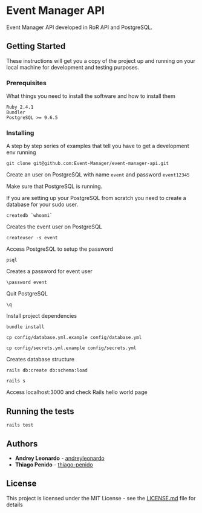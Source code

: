 # Event Manager API

Event Manager API developed in RoR API and PostgreSQL.

## Getting Started

These instructions will get you a copy of the project up and running on your local machine for development and testing purposes.

### Prerequisites

What things you need to install the software and how to install them

```
Ruby 2.4.1
Bundler
PostgreSQL >= 9.6.5
```

### Installing

A step by step series of examples that tell you have to get a development env running

```
git clone git@github.com:Event-Manager/event-manager-api.git
```

Create an user on PostgreSQL with name `event` and password `event12345`

Make sure that PostgreSQL is running.

If you are setting up your PostgreSQL from scratch you need to create a database for your sudo user.
```
createdb `whoami`
```

Creates the event user on PostgreSQL
```
createuser -s event
```

Access PostgreSQL to setup the password
```
psql
```

Creates a password for event user
```
\password event
```

Quit PostgreSQL
```
\q
```

Install project dependencies
```
bundle install
```

```
cp config/database.yml.example config/database.yml
```

```
cp config/secrets.yml.example config/secrets.yml
```

Creates database structure
```
rails db:create db:schema:load
```

```
rails s
```

Access localhost:3000 and check Rails hello world page

## Running the tests

```
rails test
```

## Authors

* **Andrey Leonardo** - [andreyleonardo](https://github.com/andreyleonardo)
* **Thiago Penido** - [thiago-penido](https://github.com/thiago-penido)

## License

This project is licensed under the MIT License - see the [LICENSE.md](LICENSE.md) file for details
